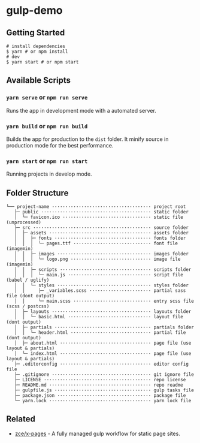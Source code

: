 # gulp-demo

## Getting Started

```shell
# install dependencies
$ yarn # or npm install
# dev
$ yarn start # or npm start
```

## Available Scripts

### `yarn serve` or `npm run serve`

Runs the app in development mode with a automated server.

### `yarn build` or `npm run build`

Builds the app for production to the `dist` folder. It minify source in production mode for the best performance.

### `yarn start` or `npm run start`

Running projects in develop mode.

## Folder Structure

```
└── project-name ····································· project root
   ├─ public ········································· static folder
   │  └─ favicon.ico ································· static file (unprocessed)
   ├─ src ············································ source folder
   │  ├─ assets ······································ assets folder
   │  │  ├─ fonts ···································· fonts folder
   │  │  │  └─ pages.ttf ····························· font file (imagemin)
   │  │  ├─ images ··································· images folder
   │  │  │  └─ logo.png ······························ image file (imagemin)
   │  │  ├─ scripts ·································· scripts folder
   │  │  │  └─ main.js ······························· script file (babel / uglify)
   │  │  └─ styles ··································· styles folder
   │  │     ├─ _variables.scss ······················· partial sass file (dont output)
   │  │     └─ main.scss ····························· entry scss file (scss / postcss)
   │  ├─ layouts ····································· layouts folder
   │  │  └─ basic.html ······························· layout file (dont output)
   │  ├─ partials ···································· partials folder
   │  │  └─ header.html ······························ partial file (dont output)
   │  ├─ about.html ·································· page file (use layout & partials)
   │  └─ index.html ·································· page file (use layout & partials)
   ├─ .editorconfig ·································· editor config file
   ├─ .gitignore ····································· git ignore file
   ├─ LICENSE ········································ repo license
   ├─ README.md ······································ repo readme
   ├─ gulpfile.js ···································· gulp tasks file
   ├─ package.json ··································· package file
   └─ yarn.lock ······································ yarn lock file
```

## Related

- [zce/x-pages](https://github.com/zce/x-pages) - A fully managed gulp workflow for static page sites.
